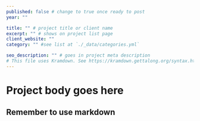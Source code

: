 ```yaml
---
published: false # change to true once ready to post
year: ""

title: "" # project title or client name
excerpt: "" # shows on project list page
client_website: ""
category: "" #see list at `./_data/categories.yml`

seo_description: "" # goes in project meta description
# This file uses Kramdown. See https://kramdown.gettalong.org/syntax.html for syntax
---
```


# Project body goes here
## Remember to use markdown
